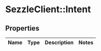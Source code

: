 # SezzleClient::Intent

## Properties
Name | Type | Description | Notes
------------ | ------------- | ------------- | -------------

